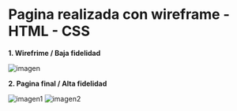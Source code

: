 # Pagina realizada con wireframe - HTML - CSS

**1. Wirefrime / Baja fidelidad**

![imagen](https://github.com/user-attachments/assets/1b1bf249-a67e-40f1-940e-c8bf2cfb56d5)

**2. Pagina final / Alta fidelidad**

![imagen1](https://github.com/user-attachments/assets/3a4f94ee-b6f7-4f40-924d-c49fa191db85)
![imagen2](https://github.com/user-attachments/assets/3377925e-205a-4143-92e7-7391760c4162)
